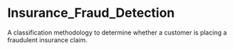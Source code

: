# Insurance_Fraud_Detection
A classification methodology to determine whether a customer is placing a fraudulent insurance claim.
